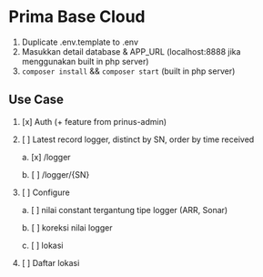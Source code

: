 # Prima Base Cloud

1. Duplicate .env.template to .env
2. Masukkan detail database & APP_URL (localhost:8888 jika menggunakan built in php server)
3. `composer install` && `composer start` (built in php server)

## Use Case

1. [x] Auth (+ feature from prinus-admin)

2. [ ] Latest record logger, distinct by SN, order by time received

	a. [x] /logger

	b. [ ] /logger/{SN}

3. [ ] Configure

	a. [ ] nilai constant tergantung tipe logger (ARR, Sonar)

	b. [ ] koreksi nilai logger

	c. [ ] lokasi

4. [ ] Daftar lokasi